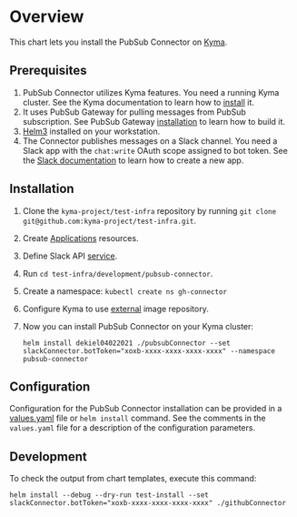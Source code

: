 # Overview

This chart lets you install the PubSub Connector on [Kyma](https://kyma-project.io/).

## Prerequisites

1. PubSub Connector utilizes Kyma features. You need a running Kyma cluster. See the Kyma documentation to learn how to [install](https://kyma-project.io/docs/#installation-installation) it.
2. It uses PubSub Gateway for pulling messages from PubSub subscription. See PubSub Gateway [installation](../pubSubGateway/README.md) to learn how to build it.
3. [Helm3](https://helm.sh/docs/intro/install/) installed on your workstation.
4. The Connector publishes messages on a Slack channel. You need a Slack app with the `chat:write` OAuth scope assigned to bot token. See the [Slack documentation](https://api.slack.com/authentication/basics) to learn how to create a new app.

## Installation

1. Clone the `kyma-project/test-infra` repository by running `git clone git@github.com:kyma-project/test-infra.git`.
2. Create [Applications](https://kyma-project.io/docs/components/application-connector/#tutorials-create-a-new-application) resources.
3. Define Slack API [service](https://kyma-project.io/docs/components/application-connector/#tutorials-register-a-service-register-an-api-with-a-specification-url).
4. Run `cd test-infra/development/pubsub-connector`.
5. Create a namespace: `kubectl create ns gh-connector`
6. Configure Kyma to use [external](https://kyma-project.io/docs/components/serverless/#tutorials-set-an-external-docker-registry) image repository.
7. Now you can install PubSub Connector on your Kyma cluster:
   
   `helm install dekiel04022021 ./pubsubConnector --set slackConnector.botToken="xoxb-xxxx-xxxx-xxxx-xxxx" --namespace pubsub-connector`

## Configuration

Configuration for the PubSub Connector installation can be provided in a [values.yaml](values.yaml) file or `helm install` command. See the comments in the `values.yaml` file for a description of the configuration parameters.

## Development

To check the output from chart templates, execute this command:

`helm install --debug --dry-run test-install --set slackConnector.botToken="xoxb-xxxx-xxxx-xxxx-xxxx" ./githubConnector`
